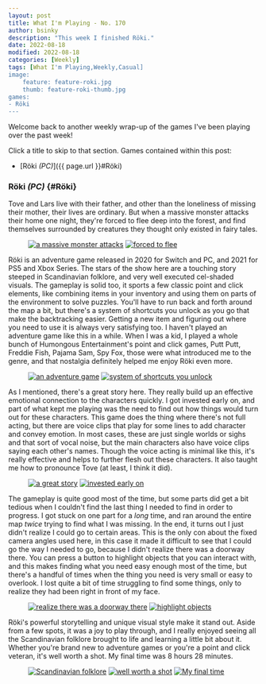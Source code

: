 ```yaml
---
layout: post
title: What I'm Playing - No. 170
author: bsinky
description: "This week I finished Röki."
date: 2022-08-18
modified: 2022-08-18
categories: [Weekly]
tags: [What I'm Playing,Weekly,Casual]
image:
    feature: feature-roki.jpg
    thumb: feature-roki-thumb.jpg
games:
- Röki
---
```


Welcome back to another weekly wrap-up of the games I've been playing over the
past week!

Click a title to skip to that section. Games contained within this post:

 - [Röki *(PC)*]({{ page.url }}#Röki)

<!--more-->

### Röki *(PC)*    {#Röki}

Tove and Lars live with their father, and other than the loneliness of missing
their mother, their lives are ordinary. But when a massive monster attacks their
home one night, they're forced to flee deep into the forest, and find themselves
surrounded by creatures they thought only existed in fairy tales.

<figure class="half">
    <a href="https://i.imgur.com/wHKRBsd.jpg"><img src="https://i.imgur.com/wHKRBsdm.jpg" alt="a massive monster attacks"/></a>
    <a href="https://i.imgur.com/yEBlT8k.jpg"><img src="https://i.imgur.com/yEBlT8km.jpg" alt="forced to flee"/></a>
</figure>

Röki is an adventure game released in 2020 for Switch and PC, and 2021 for PS5
and Xbox Series. The stars of the show here are a touching story steeped in
Scandinavian folklore, and very well executed cel-shaded visuals. The gameplay
is solid too, it sports a few classic point and click elements, like combining
items in your inventory and using them on parts of the environment to solve
puzzles. You'll have to run back and forth around the map a bit, but there's a
system of shortcuts you unlock as you go that make the backtracking easier.
Getting a new item and figuring out where you need to use it is always very
satisfying too. I haven't played an adventure game like this in a while. When I
was a kid, I played a whole bunch of Humongous Entertainment's point and click
games, Putt Putt, Freddie Fish, Pajama Sam, Spy Fox, those were what introduced
me to the genre, and that nostalgia definitely helped me enjoy Röki even more.

<figure class="half">
    <a href="https://i.imgur.com/PFC13OM.jpg"><img src="https://i.imgur.com/PFC13OMm.jpg" alt="an adventure game"/></a>
    <a href="https://i.imgur.com/uo1hqIL.jpg"><img src="https://i.imgur.com/uo1hqILm.jpg" alt="system of shortcuts you unlock"/></a>
</figure>

As I mentioned, there's a great story here. They really build up an effective
emotional connection to the characters quickly. I got invested early on, and
part of what kept me playing was the need to find out how things would turn out
for these characters. This game does the thing where there's not full acting,
but there are voice clips that play for some lines to add character and convey
emotion. In most cases, these are just single worlds or sighs and that sort of
vocal noise, but the main characters also have voice clips saying each other's
names. Though the voice acting is minimal like this, it's really effective and
helps to further flesh out these characters. It also taught me how to pronounce
Tove (at least, I think it did).

<figure class="half">
    <a href="https://i.imgur.com/wsv47MY.jpg"><img src="https://i.imgur.com/wsv47MYm.jpg" alt="a great story"/></a>
    <a href="https://i.imgur.com/eiYv76j.jpg"><img src="https://i.imgur.com/eiYv76jm.jpg" alt="invested early on"/></a>
</figure>

The gameplay is quite good most of the time, but some parts did get a bit
tedious when I couldn't find the last thing I needed to find in order to
progress. I got stuck on one part for a *long* time, and ran around the entire
map *twice* trying to find what I was missing. In the end, it turns out I just
didn't realize I could go to certain areas. This is the only con about the fixed
camera angles used here, in this case it made it difficult to see that I could
go the way I needed to go, because I didn't realize there was a doorway there.
You can press a button to highlight objects that you can interact with, and this
makes finding what you need easy enough most of the time, but there's a handful
of times when the thing you need is very small or easy to overlook. I lost quite
a bit of time struggling to find some things, only to realize they had been
right in front of my face.

<figure class="half">
    <a href="https://i.imgur.com/9zuUBqZ.jpg"><img src="https://i.imgur.com/9zuUBqZm.jpg" alt="realize there was a doorway there"/></a>
    <a href="https://i.imgur.com/P9AvA8q.jpg"><img src="https://i.imgur.com/P9AvA8qm.jpg" alt="highlight objects"/></a>
</figure>

Röki's powerful storytelling and unique visual style make it stand out. Aside
from a few spots, it was a joy to play through, and I really enjoyed seeing all
the Scandinavian folklore brought to life and learning a little bit about it.
Whether you're brand new to adventure games or you're a point and click veteran,
it's well worth a shot. My final time was 8 hours 28 minutes.

<figure class="third">
    <a href="https://i.imgur.com/aKWskAK.jpg"><img src="https://i.imgur.com/aKWskAKm.jpg" alt="Scandinavian folklore"/></a>
    <a href="https://i.imgur.com/TtgYv23.jpg"><img src="https://i.imgur.com/TtgYv23m.jpg" alt="well worth a shot"/></a>
    <a href="https://i.imgur.com/hYb56Q7.jpg"><img src="https://i.imgur.com/hYb56Q7m.jpg" alt="My final time"/></a>
</figure>

